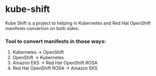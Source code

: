 # kube-shift
Kube Shift is a project to helping in Kubernetes and Red Hat OpenShift manifests convertion on both sides.

### Tool to convert manifests in those ways:

1. Kubernetes -> OpenShift
2. OpenShift -> Kubernetes
3. Amazon EKS -> Red Hat OpenShift ROSA
4. Red Hat OpenShift ROSA -> Amazon EKS

